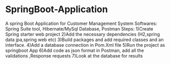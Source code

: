 # SpringBoot-Application
A spring Boot Application for Customer Management System
Softwares: Spring Suite tool, Hibernate/MySql Database, Postman
Steps: 1)Create Spring starter web project
       2)Add the necessary dependencies (H2,spring data jpa,spring web etc)
       3)Build packages and add required classes and an interface.
       4)Add a database connection in Pom.Xml file 
       5)Run the project as springboot App
       6)Add code as json format in Postman, add all the validations ,Response requests
       7)Look at the database for results
